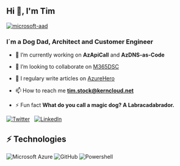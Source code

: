 ## Hi 👋, I'm Tim 

[![microsoft-aad](https://img.shields.io/badge/Microsoft-Customer%20Engineer-%23F34F1C.svg?&style=for-the-badge&logo=microsoft&logoColor=white)][microsoft-aad]

### I´m a Dog Dad, Architect and Customer Engineer

- 🔭 I’m currently working on **AzApiCall** and **AzDNS-as-Code**

- 👯 I’m looking to collaborate on [M365DSC](https://github.com/microsoft/Microsoft365DSC)

- 📝 I regulary write articles on [AzureHero](https://www.azurehero.de/)

- 📫 How to reach me **tim.stock@kerncloud.net**

- ⚡ Fun fact **What do you call a magic dog? A Labracadabrador.**

[![Twitter](https://img.shields.io/badge/twitter-%231DA1F2.svg?&style=for-the-badge&logo=twitter&logoColor=white&countColor=%232ea44f)][twitter] &nbsp;&nbsp;[![LinkedIn](https://img.shields.io/badge/linkedin-%230077B5.svg?&style=for-the-badge&logo=linkedin&logoColor=white)][linkedin]

## ⚡ Technologies

![Microsoft Azure](https://img.shields.io/badge/Microsoft%20Azure-232F7E?style=for-the-badge&logo=microsoft-azure)
![GitHub](https://img.shields.io/badge/-GitHub-181717?style=for-the-badge&logo=github)
![Powershell](https://img.shields.io/badge/-Powershell-181717?style=for-the-badge&logo=Powershell)


[website]: https://www.azurehero.de
[microsoft-aad]: https://techcommunity.microsoft.com/t5/azure-active-directory-identity/bg-p/Identity
[twitter]: https://twitter.com/intent/follow?original_referer=https%3A%2F%2Fgithub.com%2Fti_stock&screen_name=ti_stock
[linkedin]: https://www.linkedin.com/in/tim-stock/
[M365DSC]: https://github.com/microsoft/Microsoft365DSC
